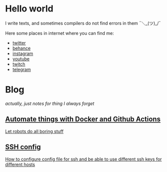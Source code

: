 # Hello world

I write texts, and sometimes compilers do not find errors in them ¯＼\_(ツ)_/¯

Here some places in internet where you can find me:
- [twitter](https://twitter.com/dmitrytabakerov)
- [behance](https://www.behance.net/azazeo)
- [instagram](https://instagram.com/azazeo.design)
- [youtube](https://www.youtube.com/c/AzazeoAinamart)
- [twitch](https://twitch.tv/tabakerov)
- [telegram](https://t.me/azazeodesign)


# Blog
*actually, just notes for thing I always forget*

## [Automate things with Docker and Github Actions](/blog/automate_with_docker_and_github_actions)
[Let robots do all boring stuff](/blog/automate_with_docker_and_github_actions)

## [SSH config](/blog/ssh-config)
[How to configure config file for ssh and be able to use different ssh keys for different hosts](/blog/ssh-config)